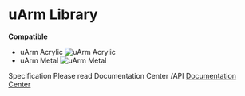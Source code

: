 ﻿# uArm Library

**Compatible**

 - uArm Acrylic
 ![uArm Acrylic][1]
 - uArm Metal
![uArm Metal][2]

Specification Please read Documentation Center /API
[Documentation Center][3]


  [1]: http://ufactory.cc/wp-content/uploads/2015/06/Download-Center_10.png
  [2]: http://ufactory.cc/wp-content/uploads/2015/06/Download-Center_07.png
  [3]: http://developer.ufactory.cc/quickstart/arduino/
